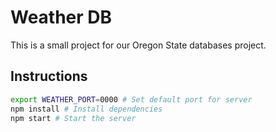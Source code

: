 # Weather DB

This is a small project for our Oregon State databases project.

## Instructions

```bash
export WEATHER_PORT=0000 # Set default port for server
npm install # Install dependencies
npm start # Start the server
```
